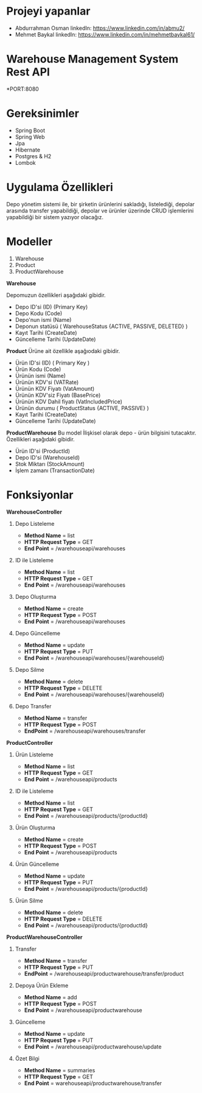 # Projeyi yapanlar
* Abdurrahman Osman    linkedIn: https://www.linkedin.com/in/abmu2/
* Mehmet Baykal        linkedIn: https://www.linkedin.com/in/mehmetbaykal61/


# Warehouse Management System Rest API

*PORT:8080 

# Gereksinimler

* Spring Boot
* Spring Web
* Jpa
* Hibernate
* Postgres & H2
* Lombok

# Uygulama Özellikleri

Depo yönetim sistemi ile, bir şirketin ürünlerini sakladığı, listelediği, depolar arasında transfer yapabildiği, depolar ve ürünler üzerinde CRUD işlemlerini yapabildiği bir sistem yazıyor olacağız.


# Modeller

1. Warehouse
2. Product
3. ProductWarehouse

**Warehouse**

Depomuzun özellikleri aşağıdaki gibidir.
* Depo ID'si (ID) (Primary Key)
* Depo Kodu (Code)
* Depo'nun ismi (Name)
* Deponun statüsü ( WarehouseStatus {ACTIVE, PASSIVE, DELETED} )
* Kayıt Tarihi (CreateDate)
* Güncelleme Tarihi (UpdateDate)

**Product**
Ürüne ait özellikle aşağıodaki gibidir.

* Ürün ID'si (ID) ( Primary Key )
* Ürün Kodu (Code)
* Ürünün ismi (Name)
* Ürünün KDV'si (VATRate)
* Ürünün KDV Fiyatı (VatAmount)
* Ürünün KDV'siz Fiyatı (BasePrice)
* Ürünün KDV Dahil fiyatı (VatIncludedPrice)
* Ürünün durumu ( ProductStatus {ACTIVE, PASSIVE} )
* Kayıt Tarihi (CreateDate)
* Güncelleme Tarihi (UpdateDate)


**ProductWarehouse**
Bu model İlişkisel olarak depo - ürün bilgisini tutacaktır. Özellikleri aşağıdaki gibidir.

* Ürün ID'si (ProductId)
* Depo ID'si (WarehouseId)
* Stok Miktarı (StockAmount)
* İşlem zamanı (TransactionDate)


# Fonksiyonlar

**WarehouseController**


1. Depo Listeleme
   * **Method Name** = list
   * **HTTP Request Type** = GET
   * **End Point** = /warehouseapi/warehouses

2. ID ile Listeleme
   * **Method Name** = list
   * **HTTP Request Type** = GET
   * **End Point** = /warehouseapi/warehouses

3. Depo Oluşturma
   * **Method Name** = create
   * **HTTP Request Type** = POST
   * **End Point** = /warehouseapi/warehouses

4. Depo Güncelleme
   * **Method Name** = update
   * **HTTP Request Type** = PUT
   * **End Point** = /warehouseapi/warehouses/{warehouseId}

5. Depo Silme
   * **Method Name** = delete
   * **HTTP Request Type** = DELETE
   * **End Point** = /warehouseapi/warehouses/{warehouseId}

6. Depo Transfer
   * **Method Name** = transfer
   * **HTTP Request Type** = POST
   * **EndPoint** = /warehouseapi/warehouses/transfer



**ProductController**

1. Ürün Listeleme
   * **Method Name** = list
   * **HTTP Request Type** = GET
   * **End Point** = /warehouseapi/products

2. ID ile Listeleme
   * **Method Name** = list
   * **HTTP Request Type** = GET
   * **End Point** = /warehouseapi/products/{productId}

3. Ürün Oluşturma
   * **Method Name** = create
   * **HTTP Request Type** = POST
   * **End Point** = /warehouseapi/products

4. Ürün Güncelleme
   * **Method Name** = update
   * **HTTP Request Type** = PUT
   * **End Point** = /warehouseapi/products/{productId}

5. Ürün Silme
   * **Method Name** = delete
   * **HTTP Request Type** = DELETE
   * **End Point** = /warehouseapi/products/{productId}

**ProductWarehouseController**

1. Transfer
   * **Method Name** = transfer
   * **HTTP Request Type** = PUT
   * **EndPoint** = /warehouseapi/productwarehouse/transfer/product

2. Depoya Ürün Ekleme
   * **Method Name** = add
   * **HTTP Request Type** = POST
   * **End Point** = /warehouseapi/productwarehouse

2. Güncelleme
   * **Method Name** = update
   * **HTTP Request Type** = PUT
   * **End Point** = /warehouseapi/productwarehouse/update

3. Özet Bilgi
   * **Method Name** = summaries
   * **HTTP Request Type** = GET
   * **End Point** = warehouseapi/productwarehouse/transfer
   
    
    
    
 

    


